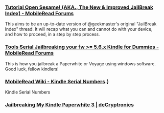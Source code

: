 ### [Tutorial Open Sesame! (AKA., The New & Improved JailBreak Index) - MobileRead Forums](https://www.mobileread.com/forums/showthread.php?t=320564)
This aims to be an up-to-date version of @geekmaster's original "JailBreak Index" thread. It will recap what you can and cannot do with your device, and how to proceed, in a step by step process.

### [Tools Serial Jailbreaking your fw >= 5.6.x Kindle for Dummies - MobileRead Forums](https://www.mobileread.com/forums/showthread.php?t=267541)
This is how you jailbreak a Paperwhite or Voyage using windows software. Good luck, fellow kindlers!

### [MobileRead Wiki - Kindle Serial Numbers](https://wiki.mobileread.com/wiki/Kindle_Serial_Numbers#:~:text=The%20easiest%20way%20to%20find,FW%20%3E%3D%202.5%20only).)
Kindle Serial Numbers

### [Jailbreaking My Kindle Paperwhite 3 | deCryptronics](https://decryptronics.github.io/electronics/2020/07/12/jailbreaking-my-kindle-paperwhite-3.html)
